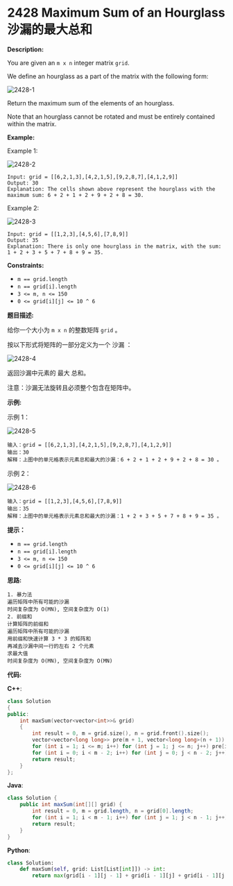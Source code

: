 # 2428 Maximum Sum of an Hourglass 沙漏的最大总和

__Description:__

You are given an `m x n` integer matrix `grid`.

We define an hourglass as a part of the matrix with the following form:

![2428-1](https://assets.leetcode.com/uploads/2022/08/21/img.jpg)

Return the maximum sum of the elements of an hourglass.

Note that an hourglass cannot be rotated and must be entirely contained within the matrix.

__Example:__

Example 1:

![2428-2](https://assets.leetcode.com/uploads/2022/08/21/1.jpg)

```text
Input: grid = [[6,2,1,3],[4,2,1,5],[9,2,8,7],[4,1,2,9]]
Output: 30
Explanation: The cells shown above represent the hourglass with the maximum sum: 6 + 2 + 1 + 2 + 9 + 2 + 8 = 30.
```

Example 2:

![2428-3](https://assets.leetcode.com/uploads/2022/08/21/2.jpg)

```text
Input: grid = [[1,2,3],[4,5,6],[7,8,9]]
Output: 35
Explanation: There is only one hourglass in the matrix, with the sum: 1 + 2 + 3 + 5 + 7 + 8 + 9 = 35.
```

__Constraints:__

- `m == grid.length`
- `n == grid[i].length`
- `3 <= m, n <= 150`
- `0 <= grid[i][j] <= 10 ^ 6`

__题目描述:__

给你一个大小为 `m x n` 的整数矩阵 `grid` 。

按以下形式将矩阵的一部分定义为一个 沙漏 ：

![2428-4](https://assets.leetcode.com/uploads/2022/08/21/img.jpg)

返回沙漏中元素的 最大 总和。

注意：沙漏无法旋转且必须整个包含在矩阵中。

__示例:__

示例 1：

![2428-5](https://assets.leetcode.com/uploads/2022/08/21/1.jpg)

```text
输入：grid = [[6,2,1,3],[4,2,1,5],[9,2,8,7],[4,1,2,9]]
输出：30
解释：上图中的单元格表示元素总和最大的沙漏：6 + 2 + 1 + 2 + 9 + 2 + 8 = 30 。
```

示例 2：

![2428-6](https://assets.leetcode.com/uploads/2022/08/21/2.jpg)

```text
输入：grid = [[1,2,3],[4,5,6],[7,8,9]]
输出：35
解释：上图中的单元格表示元素总和最大的沙漏：1 + 2 + 3 + 5 + 7 + 8 + 9 = 35 。
```

__提示：__

- `m == grid.length`
- `n == grid[i].length`
- `3 <= m, n <= 150`
- `0 <= grid[i][j] <= 10 ^ 6`

__思路:__

```text
1. 暴力法
遍历矩阵中所有可能的沙漏
时间复杂度为 O(MN), 空间复杂度为 O(1)
2. 前缀和
计算矩阵的前缀和
遍历矩阵中所有可能的沙漏
用前缀和快速计算 3 * 3 的矩阵和
再减去沙漏中间一行的左右 2 个元素
求最大值
时间复杂度为 O(MN), 空间复杂度为 O(MN)
```

__代码:__

__C++__:

```C++
class Solution 
{
public:
    int maxSum(vector<vector<int>>& grid) 
    {
        int result = 0, m = grid.size(), n = grid.front().size();
        vector<vector<long long>> pre(m + 1, vector<long long>(n + 1));
        for (int i = 1; i <= m; i++) for (int j = 1; j <= n; j++) pre[i][j] = pre[i - 1][j] + pre[i][j - 1] - pre[i - 1][j - 1] + grid[i - 1][j - 1];
        for (int i = 0; i < m - 2; i++) for (int j = 0; j < n - 2; j++) result = max(result, (int)(pre[i + 3][j + 3] - pre[i][j + 3] - pre[i + 3][j] + pre[i][j]  - grid[i + 1][j] - grid[i + 1][j + 2]));
        return result;
    }
};
```

__Java__:

```Java
class Solution {
    public int maxSum(int[][] grid) {
        int result = 0, m = grid.length, n = grid[0].length;
        for (int i = 1; i < m - 1; i++) for (int j = 1; j < n - 1; j++) result = Math.max(grid[i - 1][j - 1] + grid[i - 1][j] + grid[i - 1][j + 1] + grid[i][j] + grid[i + 1][j - 1] + grid[i + 1][j] + grid[i + 1][j + 1], result);
        return result;
    }
}
```

__Python__:

```Python
class Solution:
    def maxSum(self, grid: List[List[int]]) -> int:
        return max(grid[i - 1][j - 1] + grid[i - 1][j] + grid[i - 1][j + 1] + grid[i][j] + grid[i + 1][j - 1] + grid[i + 1][j] + grid[i + 1][j + 1] for i in range(1, len(grid) - 1) for j in range(1, len(grid[i]) - 1))
```
